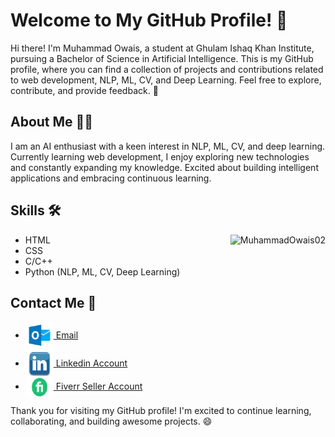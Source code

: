# Welcome to My GitHub Profile! 👋

Hi there! I'm Muhammad Owais, a student at Ghulam Ishaq Khan Institute, pursuing a Bachelor of Science in Artificial Intelligence. This is my GitHub profile, where you can find a collection of projects and contributions related to web development, NLP, ML, CV, and Deep Learning. Feel free to explore, contribute, and provide feedback. 🚀

## About Me 🙋‍♂️

I am an AI enthusiast with a keen interest in NLP, ML, CV, and deep learning. Currently learning web development, I enjoy exploring new technologies and constantly expanding my knowledge. Excited about building intelligent applications and embracing continuous learning.

## Skills 🛠️
<p><img align="right" src="https://github-readme-stats.vercel.app/api/top-langs?username=MuhammadOwais02&show_icons=true&locale=en&layout=compact" alt="MuhammadOwais02" /></p>

- HTML
- CSS
- C/C++
- Python (NLP, ML, CV, Deep Learning)

## Contact Me 📩

- <a href="mailto:owais.sajid002@hotmail.com" target="blank"><img align="center" src="outlook-logo.png" height="45" width="45" /> Email </a>
- <a href="https://www.linkedin.com/in/muhammad-owais-4b58a91bb" target="blank"><img align="center" src="linkedin-logo.png" height="45" width="45" /> Linkedin Account</a>
- <a href="https://www.fiverr.com/s/Qav0Be" target="blank"><img align="center" src="fiverr-logo.png" height="30" width="45" /> Fiverr Seller Account </a>

Thank you for visiting my GitHub profile! I'm excited to continue learning, collaborating, and building awesome projects. 😄
